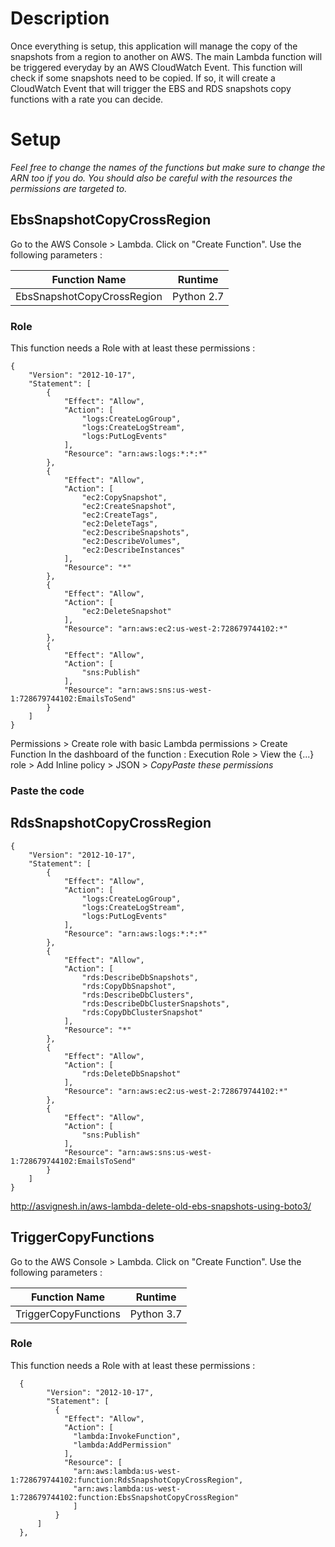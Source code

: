 # Description

Once everything is setup, this application will manage the copy of the snapshots from a region to another on AWS.
The main Lambda function will be triggered everyday by an AWS CloudWatch Event. This function will check if some snapshots need to be copied. 
If so, it will create a CloudWatch Event that will trigger the EBS and RDS snapshots copy functions with a rate you can decide. 

# Setup
 
*Feel free to change the names of the functions but make sure to change the ARN too if you do. You should also be careful with the resources the permissions are targeted to.*

## EbsSnapshotCopyCrossRegion

Go to the AWS Console > Lambda.
Click on "Create Function". Use the following parameters :

Function Name   |  Runtime
--------------------|-------------
EbsSnapshotCopyCrossRegion | Python 2.7

### Role

This function needs a Role with at least these permissions :

```
{
    "Version": "2012-10-17",
    "Statement": [
        {
            "Effect": "Allow",
            "Action": [
                "logs:CreateLogGroup",
                "logs:CreateLogStream",
                "logs:PutLogEvents"
            ],
            "Resource": "arn:aws:logs:*:*:*"
        },
        {
            "Effect": "Allow",
            "Action": [
                "ec2:CopySnapshot",
                "ec2:CreateSnapshot",
                "ec2:CreateTags",
                "ec2:DeleteTags",
                "ec2:DescribeSnapshots",
                "ec2:DescribeVolumes",
                "ec2:DescribeInstances"
            ],
            "Resource": "*"
        },
        {
            "Effect": "Allow",
            "Action": [
                "ec2:DeleteSnapshot"
            ],
            "Resource": "arn:aws:ec2:us-west-2:728679744102:*"
        },
        {
            "Effect": "Allow",
            "Action": [
                "sns:Publish"
            ],
            "Resource": "arn:aws:sns:us-west-1:728679744102:EmailsToSend"
        }
    ]
}
```

Permissions > Create role with basic Lambda permissions > Create Function
In the dashboard of the function : Execution Role > View the {...} role > Add Inline policy > JSON > *CopyPaste these permissions*

### Paste the code


## RdsSnapshotCopyCrossRegion

```
{
    "Version": "2012-10-17",
    "Statement": [
        {
            "Effect": "Allow",
            "Action": [
                "logs:CreateLogGroup",
                "logs:CreateLogStream",
                "logs:PutLogEvents"
            ],
            "Resource": "arn:aws:logs:*:*:*"
        },
        {
            "Effect": "Allow",
            "Action": [
                "rds:DescribeDbSnapshots",
                "rds:CopyDbSnapshot",
                "rds:DescribeDbClusters",
                "rds:DescribeDbClusterSnapshots",
                "rds:CopyDbClusterSnapshot"
            ],
            "Resource": "*"
        },
        {
            "Effect": "Allow",
            "Action": [
                "rds:DeleteDbSnapshot"
            ],
            "Resource": "arn:aws:ec2:us-west-2:728679744102:*"
        },
        {
            "Effect": "Allow",
            "Action": [
                "sns:Publish"
            ],
            "Resource": "arn:aws:sns:us-west-1:728679744102:EmailsToSend"
        }
    ]
}
```

http://asvignesh.in/aws-lambda-delete-old-ebs-snapshots-using-boto3/

## TriggerCopyFunctions

Go to the AWS Console > Lambda.
Click on "Create Function". Use the following parameters :

Function Name   |  Runtime
--------------------|-------------
TriggerCopyFunctions | Python 3.7

### Role
This function needs a Role with at least these permissions :

```
  {
        "Version": "2012-10-17",
        "Statement": [
          {
            "Effect": "Allow",
            "Action": [
              "lambda:InvokeFunction",
              "lambda:AddPermission"
            ],
            "Resource": [
              "arn:aws:lambda:us-west-1:728679744102:function:RdsSnapshotCopyCrossRegion",
              "arn:aws:lambda:us-west-1:728679744102:function:EbsSnapshotCopyCrossRegion"
              ]
          }
      ]
  },
```


